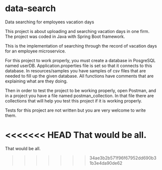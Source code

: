 # data-search
Data searching for employees vacation days

This project is about uploading and searching vacation days in one firm. The project was coded in Java with Spring Boot framework.

This is the implementation of searching through the record of vacation days for an employee microservice.

For this project to work properly, you must create a database in PosgreSQL named userDB. Application.properties file is set so that it connects to this database. In resources/samples you have samples of csv files that are needed to fill up the given database. All functions have comments that are explaining what are they doing.

Then in order to test the project to be working properly, open Postman, and in a project you have a file named postman_collection. In that file there are collections that will help you test this project if it is working properly.

Tests for this project are not written but you are very welcome to write them.

<<<<<<< HEAD
That would be all.
=======
That would be all.
>>>>>>> 34ae3b2b571f96f67952dd690b31b3e4da90de62
